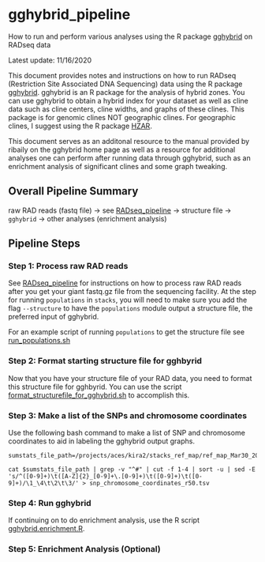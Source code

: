 # gghybrid_pipeline
How to run and perform various analyses using the R package [gghybrid](https://github.com/ribailey/gghybrid) on RADseq data

Latest update: 11/16/2020

This document provides notes and instructions on how to run RADseq (Restriction Site Associated DNA Sequencing) data using the R package [gghybrid](https://github.com/ribailey/gghybrid). gghybrid is an R package for the analysis of hybrid zones. You can use gghybrid to obtain a hybrid index for your dataset as well as cline data such as cline centers, cline widths, and graphs of these clines. This package is for genomic clines NOT geographic clines. For geographic clines, I suggest using the R package [HZAR](https://cran.r-project.org/web/packages/hzar/index.html). 

This document serves as an additonal resource to the manual provided by ribaily on the gghybrid home page as well as a resource for additional analyses one can perform after running data through gghybrid, such as an enrichment analysis of significant clines and some graph tweaking. 

## Overall Pipeline Summary
raw RAD reads (fastq file) -> see [RADseq_pipeline](https://github.com/kiralong/RADseq_pipeline) -> structure file -> `gghybrid` -> other analyses (enrichment analysis)

## Pipeline Steps

### Step 1: Process raw RAD reads
See [RADseq_pipeline](https://github.com/kiralong/RADseq_pipeline) for instructions on how to process raw RAD reads after you get your giant fastq.gz file from the sequencing facility. At the step for running `populations` in `stacks`, you will need to make sure you add the flag `--structure` to have the `populations` module output a structure file, the preferred input of gghybrid.

For an example script of running `populations` to get the structure file see [run_populations.sh](run_populations.sh)

### Step 2: Format starting structure file for gghbyrid
Now that you have your structure file of your RAD data, you need to format this structure file for gghbyrid. You can use the script [format_structurefile_for_gghybrid.sh](format_structurefile_for_gghybrid.sh) to accomplish this. 

### Step 3: Make a list of the SNPs and chromosome coordinates
Use the following bash command to make a list of SNP and chromosome coordinates to aid in labeling the gghybrid output graphs. 

```
sumstats_file_path=/projects/aces/kira2/stacks_ref_map/ref_map_Mar30_2020/cline_analysis/gghybrid/2020_October_15_enrichment/populations_p6_r0.50_mac3_singleSNP_HWE_HZAR/populations.sumstats.tsv

cat $sumstats_file_path | grep -v "^#" | cut -f 1-4 | sort -u | sed -E 's/^([0-9]+)\t([A-Z]{2}_[0-9]+\.[0-9]+)\t([0-9]+)\t([0-9]+)/\1_\4\t\2\t\3/' > snp_chromosome_coordinates_r50.tsv

```

### Step 4: Run gghybrid

If continuing on to do enrichment analysis, use the R script [gghybrid.enrichment.R](gghybrid.enrichment.R).

### Step 5: Enrichment Analysis (Optional)


